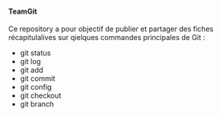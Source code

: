 #### TeamGit

Ce repository a pour objectif de publier et partager des fiches récapitulalives sur qielques commandes principales de Git :

* git status
* git log
* git add
* git commit
* git config
* git checkout
* git branch
